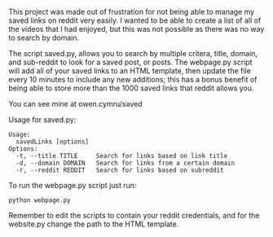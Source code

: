 This project was made out of frustration for not being able to manage my saved links on reddit very easily. I wanted to be able to create a list of all of the videos that I had enjoyed, but this was not possible as there was no way to search by domain. 

The script saved.py, allows you to search by multiple critera, title, domain, and sub-reddit to look for a saved post, or posts. The webpage.py script will add all of your saved links to an HTML template, then update the file every 10 minutes to include any new additions; this has a bonus benefit of being able to store more than the 1000 saved links that reddit allows you.

You can see mine at owen.cymru/saved

Usage for saved.py:

    Usage:
      savedLinks [options]
    Options:
      -t, --title TITLE     Search for links based on link title
      -d, --domain DOMAIN   Search for links from a certain domain
      -r, --reddit REDDIT   Search for links based on subreddit
    
To run the webpage.py script just run:

    python webpage.py
  
Remember to edit the scripts to contain your reddit credentials, and for the website.py change the path to the HTML template. 
